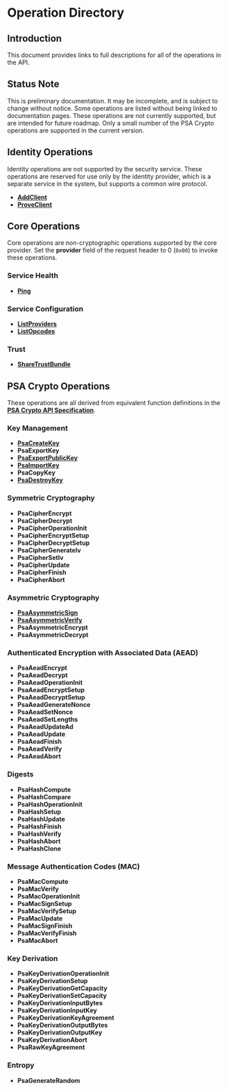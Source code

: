 <!--
  -- Copyright (c) 2019, Arm Limited, All Rights Reserved
  -- SPDX-License-Identifier: Apache-2.0
  --
  -- Licensed under the Apache License, Version 2.0 (the "License"); you may
  -- not use this file except in compliance with the License.
  -- You may obtain a copy of the License at
  --
  -- http://www.apache.org/licenses/LICENSE-2.0
  --
  -- Unless required by applicable law or agreed to in writing, software
  -- distributed under the License is distributed on an "AS IS" BASIS, WITHOUT
  -- WARRANTIES OR CONDITIONS OF ANY KIND, either express or implied.
  -- See the License for the specific language governing permissions and
  -- limitations under the License.
--->
# **Operation Directory**

## **Introduction**
This document provides links to full descriptions for all of the operations in the API.

## **Status Note**
This is preliminary documentation. It may be incomplete, and is subject to change without notice. Some operations are listed without being linked to documentation pages. These operations are not currently supported, but are intended for future roadmap. Only a small number of the PSA Crypto operations are supported in the current version.

## **Identity Operations**
Identity operations are not supported by the security service. These operations are reserved for use only by the identity provider, which is a separate service in the system, but supports a common wire protocol.

* [**AddClient**](operation_directory/identity/add_client.md)
* [**ProveClient**](operation_directory/identity/prove_client.md)


## **Core Operations**
Core operations are non-cryptographic operations supported by the core provider. Set the **provider** field of the request header to 0 (`0x00`) to invoke these operations.

### **Service Health**

* [**Ping**](operation_directory/core/service_health/ping.md)

### **Service Configuration**

* [**ListProviders**](operation_directory/core/service_configuration/list_providers.md)
* [**ListOpcodes**](operation_directory/core/service_configuration/list_opcodes.md)

### **Trust**

* [**ShareTrustBundle**](operation_directory/trust/share_trust_bundle.md)

## **PSA Crypto Operations**
These operations are all derived from equivalent function definitions in the [**PSA Crypto API Specification**](https://github.com/ARMmbed/mbed-crypto/blob/psa-crypto-api/docs/PSA_Cryptography_API_Specification.pdf). 

### **Key Management**

* [**PsaCreateKey**](operation_directory/psa_crypto/psa_create_key.md)
* **PsaExportKey**
* [**PsaExportPublicKey**](operation_directory/psa_crypto/psa_export_public_key.md)
* [**PsaImportKey**](operation_directory/psa_crypto/psa_import_key.md)
* **PsaCopyKey**
* [**PsaDestroyKey**](operation_directory/psa_crypto/psa_destroy_key.md)

### **Symmetric Cryptography**

* **PsaCipherEncrypt**
* **PsaCipherDecrypt**
* **PsaCipherOperationInit**
* **PsaCipherEncryptSetup**
* **PsaCipherDecryptSetup**
* **PsaCipherGenerateIv**
* **PsaCipherSetIv**
* **PsaCipherUpdate**
* **PsaCipherFinish**
* **PsaCipherAbort**

### **Asymmetric Cryptography**

* [**PsaAsymmetricSign**](operation_directory/psa_crypto/psa_asymmetric_sign.md)
* [**PsaAsymmetricVerify**](operation_directory/psa_crypto/psa_asymmetric_verify.md)
* **PsaAsymmetricEncrypt**
* **PsaAsymmetricDecrypt**

### **Authenticated Encryption with Associated Data (AEAD)**

* **PsaAeadEncrypt**
* **PsaAeadDecrypt**
* **PsaAeadOperationInit**
* **PsaAeadEncryptSetup**
* **PsaAeadDecryptSetup**
* **PsaAeadGenerateNonce**
* **PsaAeadSetNonce**
* **PsaAeadSetLengths**
* **PsaAeadUpdateAd**
* **PsaAeadUpdate**
* **PsaAeadFinish**
* **PsaAeadVerify**
* **PsaAeadAbort**
  
### **Digests**

* **PsaHashCompute**
* **PsaHashCompare**
* **PsaHashOperationInit**
* **PsaHashSetup**
* **PsaHashUpdate**
* **PsaHashFinish**
* **PsaHashVerify**
* **PsaHashAbort**
* **PsaHashClone**
  
### **Message Authentication Codes (MAC)**

* **PsaMacCompute**
* **PsaMacVerify**
* **PsaMacOperationInit**
* **PsaMacSignSetup**
* **PsaMacVerifySetup**
* **PsaMacUpdate**
* **PsaMacSignFinish**
* **PsaMacVerifyFinish**
* **PsaMacAbort**
  
### **Key Derivation**

* **PsaKeyDerivationOperationInit**
* **PsaKeyDerivationSetup**
* **PsaKeyDerivationGetCapacity**
* **PsaKeyDerivationSetCapacity**
* **PsaKeyDerivationInputBytes**
* **PsaKeyDerivationInputKey**
* **PsaKeyDerivationKeyAgreement**
* **PsaKeyDerivationOutputBytes**
* **PsaKeyDerivationOutputKey**
* **PsaKeyDerivationAbort**
* **PsaRawKeyAgreement**

### **Entropy**

* **PsaGenerateRandom**

